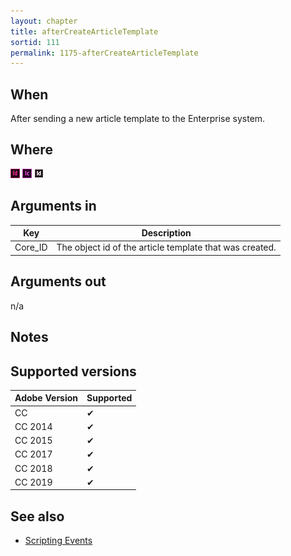 ```yaml
---
layout: chapter
title: afterCreateArticleTemplate
sortid: 111
permalink: 1175-afterCreateArticleTemplate
---
```


## When

After sending a new article template to the Enterprise system.

## Where

![](../../images/indesign.png "InDesign") ![](../../images/incopy.png "InCopy") ![](../../images/indesignserver.png "InDesign Server")

## Arguments in

|Key |Description|
|----|-----------|
|Core_ID |The object id of the article template that was created.|

## Arguments out

n/a

## Notes

## Supported versions

| Adobe Version | Supported |
|---------------|-----------|
| CC            | ✔         |
| CC 2014       | ✔         |
| CC 2015       | ✔         |
| CC 2017       | ✔         |
| CC 2018       | ✔         |
| CC 2019       | ✔         |

## See also

* [Scripting Events](../../ScriptingEvents/index.md)